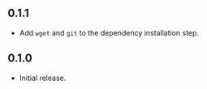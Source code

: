 ## 0.1.1

- Add `wget` and `git` to the dependency installation step.

## 0.1.0

- Initial release.

